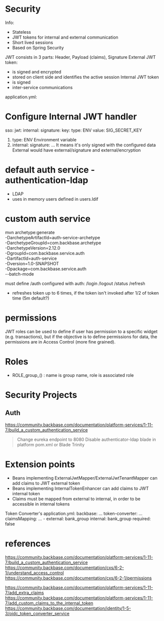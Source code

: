 # Security

Info:
- Stateless
- JWT tokens for internal and external communication
- Short lived sessions
- Based on Spring Security

JWT consists in 3 parts: Header, Payload (claims), Signature
External JWT token:
 - is signed and encrypted
 - stored on client side and identifies the active session
Internal JWT token
 - is signed
 - inter-service communications

application.yml:
# Configure Internal JWT handler
sso:
  jwt:
    internal:
      signature:
        key:
          type: ENV
          value: SIG_SECRET_KEY

1) type: ENV
Environment variable
2) internal:
  signature: ...
It means it's only signed with the configured data
External would have external/signature and external/encryption

# default auth service - authentication-ldap
- LDAP
- uses in memory users defined in users.ldif

# custom auth service
mvn archetype:generate \
    -DarchetypeArtifactId=auth-service-archetype \
    -DarchetypeGroupId=com.backbase.archetype \
    -DarchetypeVersion=2.12.0 \
    -DgroupId=com.backbase.service.auth \
    -DartifactId=auth-service \
    -Dversion=1.0-SNAPSHOT \
    -Dpackage=com.backbase.service.auth \
    --batch-mode

must define /auth
configured with auth:
/login
/logout
/status
/refresh
- refreshes token up to 6 times, if the token isn't invoked after 1/2 of token time (5m default?)

# permissions
JWT roles can be used to define if user has permission to a specific widget (e.g. transactions),
but if the objective is to define permissions for data, the permissions are in Access Control (more fine grained).

# Roles
- ROLE_group_<NAME>(<ROLE>) : name is group name, role is associated role

# Security Projects
## Auth
https://community.backbase.com/documentation/platform-services/1-11-7/build_a_custom_authentication_service
> Change eureka endpoint to 8080
> Disable authenticator-ldap blade in platform pom.xml or Blade Trinity


# Extension points
- Beans implementing ExternalJwtMapper/ExternalJwtTenantMapper can add claims to JWT external token
- Beans implementing InternalTokenEnhancer can add claims to JWT internal token
- Claims must be mapped from external to internal, in order to be accessible in internal tokens

Token Converter's application.yml:
backbase:
  ...
  token-converter:
    ...
    claimsMapping:
      ...
      - external: bank_group
        internal: bank_group
        required: false

# references
https://community.backbase.com/documentation/platform-services/1-11-7/build_a_custom_authentication_service
https://community.backbase.com/documentation/cxs/6-2-1/understand_access_control
https://community.backbase.com/documentation/cxs/6-2-1/permissions

https://community.backbase.com/documentation/platform-services/1-11-7/add_extra_claims
https://community.backbase.com/documentation/platform-services/1-11-7/add_custom_claims_to_the_internal_token
https://community.backbase.com/documentation/identity/1-5-3/oidc_token_converter_service
